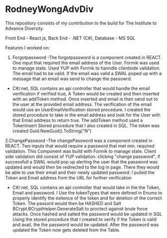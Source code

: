 # RodneyWongAdvDiv

This repository consists of my contribution to the build for The Institute to Advance Diversity.



Front End - React.js, Back End - .NET (C#), Database - MS SQL

Features I worked on:

1. Forgotpassword
-The forgotpassword is a component created  in REACT. One input that required the email address of the User. Formik was used to manage state. Used YUP with Formik to hanndle clientside validation. The email had to be valid. If the email was valid a SWAL poped up with a message that an email was send to change the passowrd. 

- C#/.net, SQL contains an api controller that would handle the email verification if verified true, A Token would be created and then inserted with an addToken method. 
Once inserted and email is then send out to the user at the provided email address. The verification of the email would use an UserEmailVerification stored procedure. I created the stored procedure to take in the email address and look for the User with that Email address to return true. The addToken method used a TokenInsert Stored procedure that I also created in SQL. 
The token was created  Guid.NewGuid().ToString("N")

2.ChangePassword
-The changePassword was a component created  in REACT. Two inputs that would require a password that met min. required validation. This Component was build with Formik to manage state. Client side validation did consist of YUP validation. clicking "change password", if successfull a SWAL would pop up alerting the user that the password was updated and would then be redirected to the log in page. There they would be able to use their email and their newly updated password. I pulled the Token and Email address from the URL for further verification

- C#/.net, SQL contains an api controller that would take in the the Token, Email and password. I Use the tokenTypes that were defined in Enums to properly identify the exitence of the token and for deletion of the correct Token. 
The passord would then be HASHED and Salt BCrypt.BCryptHelper.GenerateSalt to proctect against brute force attacks. Once hashed and salted the password would be updated in SQL Using the stored procedure that I created to verify if the Token is valid and avail, the the password would be updated. After the password was updated the Token now gets deleted from the Table. 

